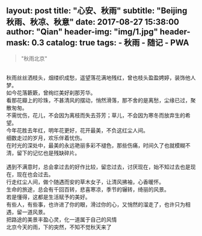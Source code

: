 layout:     post
title:      "心安、秋雨"
subtitle:   "Beijing 秋雨、秋凉、秋意"
date:       2017-08-27 15:38:00
author:     "Qian"
header-img: "img/1.jpg"
header-mask: 0.3
catalog:    true
tags:
    - 秋雨
    - 随记
    - PWA
---

>"秋雨北京"
<div>
<br>秋雨丝丝洒枝头，烟缕织成愁，遥望落花满地残红，曾也枝头盈盈娉婷，装饰他人梦。
<br>如今花落簌簌，曾绚烂美好刹那芳华。
<br>看那花瓣上的珍珠，不甚清风的摆动，悄然滑落，那不舍的是离愁，尘缘已过，聚散匆匆。
<br>不需忧伤，花儿，不会因为离枝而失去芬芳；草儿，不会因为寒冬而放弃生的希望。
<br>今年花胜去年红，明年花更好，花开最美，不负这红尘人间。
 
<br>细数走过的岁月，欢乐伴着忧伤。
<br>在时光的深处中，最美的永远艳丽多彩不褪色，那些伤痛，时间久了也就模糊不清，留下的记忆也是残缺碎片。
<br><br>遇到不满意时，总会拿过去的好作比较，留恋过去，讨厌现在，始不知过去也是现在，现在也会过去。
<br>行走红尘人间，做个随遇而安的草木女子，让清风拂袖，心香暖怀。
<br>生命的旅途，总会有千回百转，悲喜寒凉，季节的辗转，绮丽的风景。
<br>若是懂得，这都是生活赋予的美好。
<br>有些人，有些事，也许进了你的眼，滑过你的心，又悄然的溜走了，也许只为相遇，留一道风景。
<br>把路途的美景丰盈心灵，化一道属于自己的风情
<br>北京今天的雨，下的突然，不知不觉秋天来了
</div>


